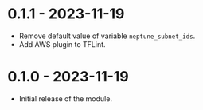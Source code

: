 0.1.1 - 2023-11-19
==================
- Remove default value of variable `neptune_subnet_ids`.
- Add AWS plugin to TFLint.

0.1.0 - 2023-11-19
==================
- Initial release of the module.
